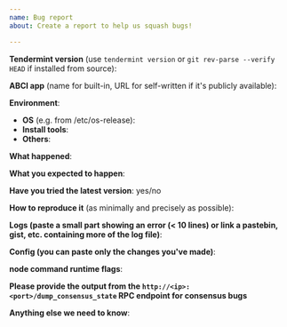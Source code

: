 ```yaml
---
name: Bug report
about: Create a report to help us squash bugs!

---
```

<!--

Please fill in as much of the template below as you can.

If you have general questions, please create a new discussion:
https://github.com/tendermint/tendermint/discussions

Be ready for followup questions, and please respond in a timely manner. We might
ask you to provide additional logs and data (tendermint & app).

-->

**Tendermint version** (use `tendermint version` or `git rev-parse --verify HEAD` if installed from source):


**ABCI app** (name for built-in, URL for self-written if it's publicly available):

**Environment**:
- **OS** (e.g. from /etc/os-release):
- **Install tools**:
- **Others**:


**What happened**:


**What you expected to happen**:


**Have you tried the latest version**: yes/no

**How to reproduce it** (as minimally and precisely as possible):

**Logs (paste a small part showing an error (< 10 lines) or link a pastebin, gist, etc. containing more of the log file)**:

**Config (you can paste only the changes you've made)**:

**node command runtime flags**:

**Please provide the output from the `http://<ip>:<port>/dump_consensus_state` RPC endpoint for consensus bugs**

**Anything else we need to know**:
